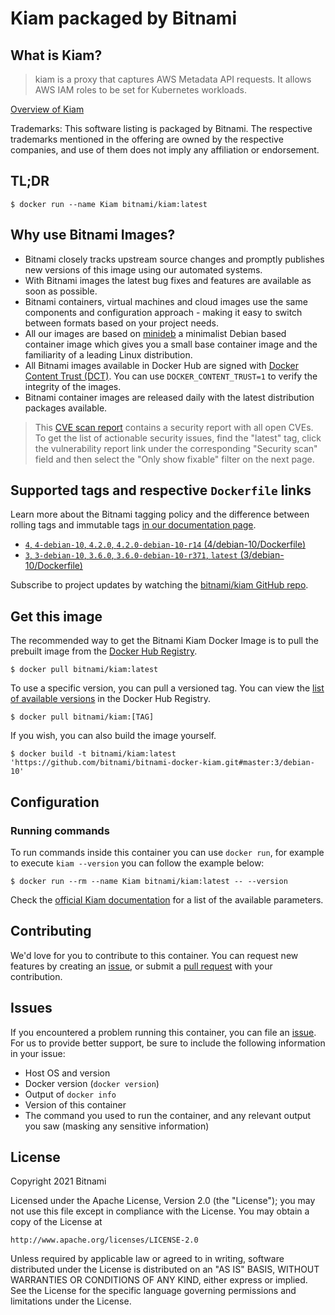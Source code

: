 # Kiam packaged by Bitnami

## What is Kiam?

> kiam is a proxy that captures AWS Metadata API requests. It allows AWS IAM roles to be set for Kubernetes workloads.

[Overview of Kiam](https://github.com/uswitch/kiam)

Trademarks: This software listing is packaged by Bitnami. The respective trademarks mentioned in the offering are owned by the respective companies, and use of them does not imply any affiliation or endorsement.

## TL;DR

```console
$ docker run --name Kiam bitnami/kiam:latest
```

## Why use Bitnami Images?

* Bitnami closely tracks upstream source changes and promptly publishes new versions of this image using our automated systems.
* With Bitnami images the latest bug fixes and features are available as soon as possible.
* Bitnami containers, virtual machines and cloud images use the same components and configuration approach - making it easy to switch between formats based on your project needs.
* All our images are based on [minideb](https://github.com/bitnami/minideb) a minimalist Debian based container image which gives you a small base container image and the familiarity of a leading Linux distribution.
* All Bitnami images available in Docker Hub are signed with [Docker Content Trust (DCT)](https://docs.docker.com/engine/security/trust/content_trust/). You can use `DOCKER_CONTENT_TRUST=1` to verify the integrity of the images.
* Bitnami container images are released daily with the latest distribution packages available.


> This [CVE scan report](https://quay.io/repository/bitnami/kiam?tab=tags) contains a security report with all open CVEs. To get the list of actionable security issues, find the "latest" tag, click the vulnerability report link under the corresponding "Security scan" field and then select the "Only show fixable" filter on the next page.

## Supported tags and respective `Dockerfile` links

Learn more about the Bitnami tagging policy and the difference between rolling tags and immutable tags [in our documentation page](https://docs.bitnami.com/tutorials/understand-rolling-tags-containers/).


* [`4`, `4-debian-10`, `4.2.0`, `4.2.0-debian-10-r14` (4/debian-10/Dockerfile)](https://github.com/bitnami/bitnami-docker-kiam/blob/4.2.0-debian-10-r14/4/debian-10/Dockerfile)
* [`3`, `3-debian-10`, `3.6.0`, `3.6.0-debian-10-r371`, `latest` (3/debian-10/Dockerfile)](https://github.com/bitnami/bitnami-docker-kiam/blob/3.6.0-debian-10-r371/3/debian-10/Dockerfile)

Subscribe to project updates by watching the [bitnami/kiam GitHub repo](https://github.com/bitnami/bitnami-docker-kiam).

## Get this image

The recommended way to get the Bitnami Kiam Docker Image is to pull the prebuilt image from the [Docker Hub Registry](https://hub.docker.com/r/bitnami/kiam).

```console
$ docker pull bitnami/kiam:latest
```

To use a specific version, you can pull a versioned tag. You can view the [list of available versions](https://hub.docker.com/r/bitnami/kiam/tags/) in the Docker Hub Registry.

```console
$ docker pull bitnami/kiam:[TAG]
```

If you wish, you can also build the image yourself.

```console
$ docker build -t bitnami/kiam:latest 'https://github.com/bitnami/bitnami-docker-kiam.git#master:3/debian-10'
```

## Configuration

### Running commands

To run commands inside this container you can use `docker run`, for example to execute `kiam --version` you can follow the example below:

```console
$ docker run --rm --name Kiam bitnami/kiam:latest -- --version
```

Check the [official Kiam documentation](https://github.com/uswitch/kiam/tree/master/docs) for a list of the available parameters.

## Contributing

We'd love for you to contribute to this container. You can request new features by creating an [issue](https://github.com/bitnami/bitnami-docker-kiam/issues), or submit a [pull request](https://github.com/bitnami/bitnami-docker-kiam/pulls) with your contribution.

## Issues

If you encountered a problem running this container, you can file an [issue](https://github.com/bitnami/bitnami-docker-kiam/issues/new). For us to provide better support, be sure to include the following information in your issue:

- Host OS and version
- Docker version (`docker version`)
- Output of `docker info`
- Version of this container
- The command you used to run the container, and any relevant output you saw (masking any sensitive information)

## License

Copyright 2021 Bitnami

Licensed under the Apache License, Version 2.0 (the "License");
you may not use this file except in compliance with the License.
You may obtain a copy of the License at

    http://www.apache.org/licenses/LICENSE-2.0

Unless required by applicable law or agreed to in writing, software
distributed under the License is distributed on an "AS IS" BASIS,
WITHOUT WARRANTIES OR CONDITIONS OF ANY KIND, either express or implied.
See the License for the specific language governing permissions and
limitations under the License.
